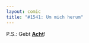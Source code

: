 ```yaml
---
layout: comic
title: "#1541: Um mich herum"
---
```


P.S.: Gebt <a href="http://www.fonflatter.de/advent09"><strong>Acht</strong></a>!
